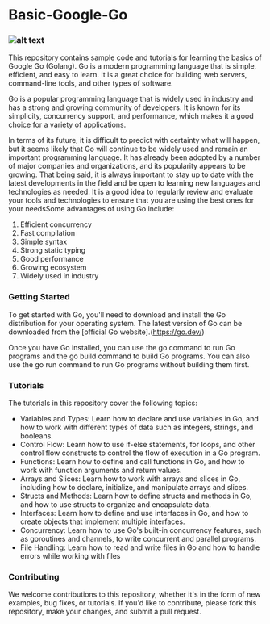 # Basic-Google-Go

### ![alt text](https://mobcoder.com/blog/wp-content/uploads/google-go.jpg)

This repository contains sample code and tutorials for learning the basics of Google Go (Golang). Go is a modern programming language that is simple, efficient, and easy to learn. It is a great choice for building web servers, command-line tools, and other types of software.

Go is a popular programming language that is widely used in industry and has a strong and growing community of developers. It is known for its simplicity, concurrency support, and performance, which makes it a good choice for a variety of applications.

In terms of its future, it is difficult to predict with certainty what will happen, but it seems likely that Go will continue to be widely used and remain an important programming language. It has already been adopted by a number of major companies and organizations, and its popularity appears to be growing. That being said, it is always important to stay up to date with the latest developments in the field and be open to learning new languages and technologies as needed. It is a good idea to regularly review and evaluate your tools and technologies to ensure that you are using the best ones for your needsSome advantages of using Go include:

1. Efficient concurrency
2. Fast compilation
3. Simple syntax
4. Strong static typing
5. Good performance
6. Growing ecosystem
7. Widely used in industry

### Getting Started
To get started with Go, you'll need to download and install the Go distribution for your operating system. The latest version of Go can be downloaded from the [official Go website].(https://go.dev/)

Once you have Go installed, you can use the go command to run Go programs and the go build command to build Go programs. You can also use the go run command to run Go programs without building them first.

### Tutorials
The tutorials in this repository cover the following topics:
 - Variables and Types: Learn how to declare and use variables in Go, and how to work with different types of data such as integers, strings, and booleans.
 - Control Flow: Learn how to use if-else statements, for loops, and other control flow constructs to control the flow of execution in a Go program.
 - Functions: Learn how to define and call functions in Go, and how to work with function arguments and return values.
 - Arrays and Slices: Learn how to work with arrays and slices in Go, including how to declare, initialize, and manipulate arrays and slices.
 - Structs and Methods: Learn how to define structs and methods in Go, and how to use structs to organize and encapsulate data.
 - Interfaces: Learn how to define and use interfaces in Go, and how to create objects that implement multiple interfaces.
 - Concurrency: Learn how to use Go's built-in concurrency features, such as goroutines and channels, to write concurrent and parallel programs.
 - File Handling: Learn how to read and write files in Go and how to handle errors while working with files

### Contributing
We welcome contributions to this repository, whether it's in the form of new examples, bug fixes, or tutorials. If you'd like to contribute, please fork this repository, make your changes, and submit a pull request.
